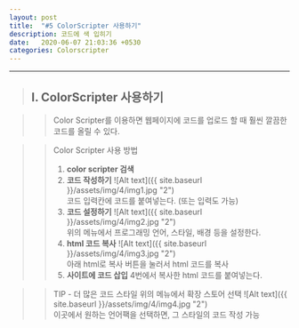 ```yaml
---
layout: post
title:  "#5 ColorScripter 사용하기"
description: 코드에 색 입히기
date:   2020-06-07 21:03:36 +0530
categories: Colorscripter
---
```


* * * 
> ## I. ColorScripter 사용하기   
   
>   > Color Scripter를 이용하면 웹페이지에 코드를 업로드 할 때 훨씬 깔끔한 코드를 올릴 수 있다.

>   > Color Scripter 사용 방법   
>   > 1. **color scripter 검색**   
>   > 2. **코드 작성하기**
![Alt text]({{ site.baseurl }}/assets/img/4/img1.jpg "2")   
코드 입력칸에 코드를 붙여넣는다. (또는 입력도 가능)
>   > 3. **코드 설정하기**
![Alt text]({{ site.baseurl }}/assets/img/4/img2.jpg "2")   
위의 메뉴에서 프로그래밍 언어, 스타일, 배경 등을 설정한다.
>   > 4. **html 코드 복사**
![Alt text]({{ site.baseurl }}/assets/img/4/img3.jpg "2")   
아래 html로 복사 버튼을 눌러서 html 코드를 복사
>   > 5. **사이트에 코드 삽입**
4번에서 복사한 html 코드를 붙여넣는다.

>   > TIP - 더 많은 코드 스타일
>   > 위의 메뉴에서 확장 스토어 선택
![Alt text]({{ site.baseurl }}/assets/img/4/img4.jpg "2")   
>   > 이곳에서 원하는 언어팩을 선택하면, 그 스타일의 코드 작성 가능